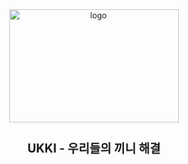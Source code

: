 <div align="center">
  <img src="https://github.com/user-attachments/assets/8761517f-b6b2-45a8-8c2d-fcfd4c95f1b7" alt="logo" width="300" height="200"/>
  <h2>UKKI - 우리들의 끼니 해결</h2>
</div>

<div align="center">
